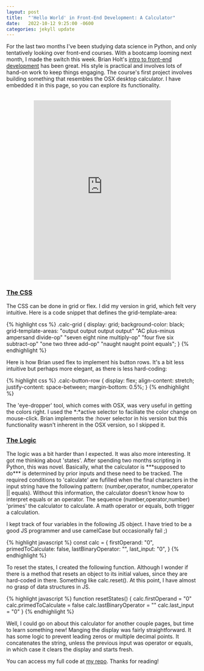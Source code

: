 ```yaml
---
layout: post
title:  "'Hello World' in Front-End Development: A Calculator"
date:   2022-10-12 9:25:00 -0600
categories: jekyll update
---
```


For the last two months I've been studying data science in Python, and only tentatively looking over front-end courses. With a bootcamp looming next month, I made the switch this week. Brian Holt's [intro to front-end development](https://btholt.github.io/intro-to-web-dev-v2/intro) has been great. His style is practical and involves lots of hand-on work to keep things engaging. The course's first project involves building something that resembles the OSX desktop calculator. I have embedded it in this page, so you can explore its functionality. 

<p style="text-align:center"> <br>   
<iframe
  src="https://dlesky.github.io/frontEnd/index.html"
  style="width:360px; height:470px;border:none;"
></iframe>
</p>

<h3 style = 'text-align:left; text-decoration:underline'>The CSS</h3>

The CSS can be done in grid or flex. I did my version in grid, which felt very intuitive. Here is a code snippet that defines the grid-template-area:

{% highlight css %}
.calc-grid {
    display: grid;
    background-color: black;
    grid-template-areas:
        "output output output output"
        "AC plus-minus ampersand divide-op"
        "seven eight nine multiply-op"
        "four five six subtract-op"
        "one two three add-op"
        "naught naught point equals";
}
{% endhighlight %}

Here is how Brian used flex to implement his button rows. It's a bit less intuitive but perhaps more elegant, as there is less hard-coding:

{% highlight css %}
.calc-button-row {
  display: flex;
  align-content: stretch;
  justify-content: space-between;
  margin-bottom: 0.5%;
}
{% endhighlight %}

The 'eye-dropper' tool, which comes with OSX, was very useful in getting the colors right. I used the *:*active selector to faciliate the color change on mouse-click. Brian implements the :hover selector in his version but this functionality wasn't inherent in the OSX version, so I skipped it. 

<h3 style = 'text-align:left; text-decoration:underline'>The Logic</h3>
The logic was a bit harder than I expected. It was also more interesting. It got me thinking about 'states'. After spending two months scripting in Python, this was novel. Basically, what the calculator is ***supposed to do*** is determined by prior inputs and these need to be tracked. The required conditions to 'calculate' are fufilled when the final characters in the input string have the following pattern: (number,operator, number,operator || equals). Without this information, the calculator doesn't know how to interpret equals or an operator. The sequence (number,operator,number) 'primes' the calculator to calculate. A math operator or equals, both trigger a calculation.

I kept track of four variables in the following JS object. I have tried to be a good JS programmer and use camelCase but occasionally fail ;)


{% highlight javascript %}
const calc = {
    firstOperand: "0",
    primedToCalculate: false,
    lastBinaryOperator: "",
    last_input: "0",
}
{% endhighlight %}

To reset the states, I created the following function. Although I wonder if there is a method that resets an object to its initial values, since they are hard-coded in there. Something like calc.reset(). At this point, I have almost no grasp of data structures in JS. 

{% highlight javascript %}
function resetStates() {
    calc.firstOperand = "0"
    calc.primedToCalculate = false
    calc.lastBinaryOperator = ""
    calc.last_input = "0"
}
{% endhighlight %}

Well, I could go on about this calculator for another couple pages, but time to learn something new! Manging the display was fairly straightforward. It has some logic to prevent leading zeros or multiple decimal points. It concatenates the string, unless the previous input was operator or equals, in which case it clears the display and starts fresh.

You can access my full code at [my repo](https://github.com/dlesky/frontEnd).
Thanks for reading!
